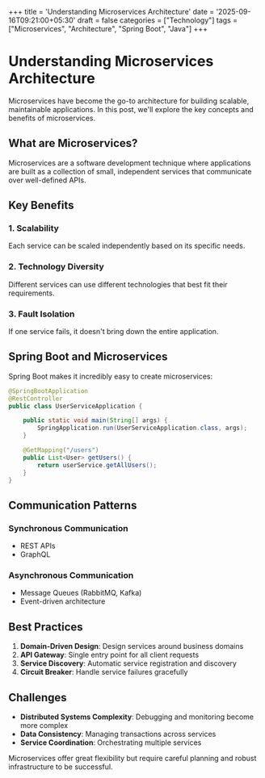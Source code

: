+++
title = 'Understanding Microservices Architecture'
date = '2025-09-16T09:21:00+05:30'
draft = false
categories = ["Technology"]
tags = ["Microservices", "Architecture", "Spring Boot", "Java"]
+++

# Understanding Microservices Architecture

Microservices have become the go-to architecture for building scalable, maintainable applications. In this post, we'll explore the key concepts and benefits of microservices.

## What are Microservices?

Microservices are a software development technique where applications are built as a collection of small, independent services that communicate over well-defined APIs.

## Key Benefits

### 1. Scalability
Each service can be scaled independently based on its specific needs.

### 2. Technology Diversity
Different services can use different technologies that best fit their requirements.

### 3. Fault Isolation
If one service fails, it doesn't bring down the entire application.

## Spring Boot and Microservices

Spring Boot makes it incredibly easy to create microservices:

```java
@SpringBootApplication
@RestController
public class UserServiceApplication {

    public static void main(String[] args) {
        SpringApplication.run(UserServiceApplication.class, args);
    }

    @GetMapping("/users")
    public List<User> getUsers() {
        return userService.getAllUsers();
    }
}
```

## Communication Patterns

### Synchronous Communication
- REST APIs
- GraphQL

### Asynchronous Communication
- Message Queues (RabbitMQ, Kafka)
- Event-driven architecture

## Best Practices

1. **Domain-Driven Design**: Design services around business domains
2. **API Gateway**: Single entry point for all client requests
3. **Service Discovery**: Automatic service registration and discovery
4. **Circuit Breaker**: Handle service failures gracefully

## Challenges

- **Distributed Systems Complexity**: Debugging and monitoring become more complex
- **Data Consistency**: Managing transactions across services
- **Service Coordination**: Orchestrating multiple services

Microservices offer great flexibility but require careful planning and robust infrastructure to be successful.
